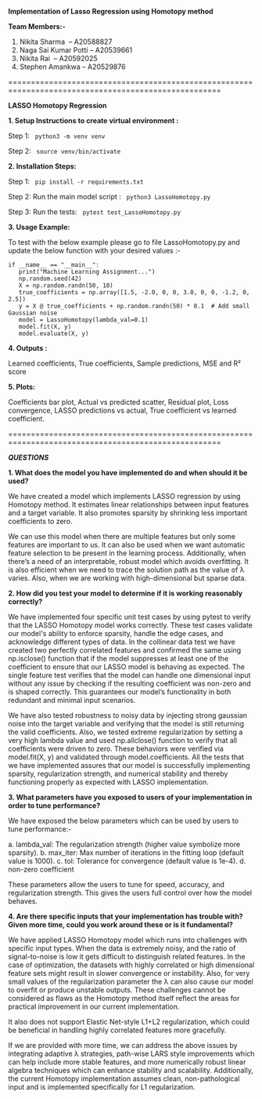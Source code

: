 **Implementation of Lasso Regression using Homotopy method**

**Team Members:-**
1. Nikita Sharma ​    –  A20588827
2. Naga Sai Kumar Potti –   A20539661
3. Nikita Rai ​​    –   A20592025
4. Stephen Amankwa​    –   A20529876

 =====================================================================================================
 
**LASSO Homotopy Regression**
 
**1. Setup Instructions to create virtual environment :**
 
Step 1: ``` python3 -m venv venv``` 
 
Step 2: ``` source venv/bin/activate```  
 
**2. Installation Steps:**
 
Step 1: ``` pip install -r requirements.txt``` 
 
Step 2: Run the main model script : ``` python3 LassoHomotopy.py``` 
 
Step 3: Run the tests: ``` pytest test_LassoHomotopy.py``` 
 
**3. Usage Example:**
 
To test with the below example please go to file LassoHomotopy.py
and update the below function with your desired values :-
``` 
if __name__ == "__main__":
   print("Machine Learning Assignment...")
   np.random.seed(42) 
   X = np.random.randn(50, 10)
   true_coefficients = np.array([1.5, -2.0, 0, 0, 3.0, 0, 0, -1.2, 0, 2.5])
   y = X @ true_coefficients + np.random.randn(50) * 0.1  # Add small Gaussian noise
   model = LassoHomotopy(lambda_val=0.1)
   model.fit(X, y)
   model.evaluate(X, y)
  ```
**4. Outputs :**
 
Learned coefficients, True coefficients, Sample predictions, MSE and R² score
 
**5. Plots:**
 
Coefficients bar plot, Actual vs predicted scatter, Residual plot, Loss convergence, LASSO predictions vs actual, True coefficient vs learned coefficient.

 =====================================================================================================

***QUESTIONS***
 
**1. What does the model you have implemented do and when should it be used?**
 
We have created a model which implements LASSO regression by using Homotopy method. It estimates linear relationships between input features and a target variable. It also promotes sparsity by shrinking less important coefficients to zero.
 
We can use this model when there are multiple features but only some features are important to us. It can also be used when we want automatic feature selection to be present in the learning process. Additionally, when there’s a need of an interpretable, robust model which avoids overfitting. It is also efficient when we need to trace the solution path as the value of λ varies. Also, when we are working with high-dimensional but sparse data.
 
 
**2. How did you test your model to determine if it is working reasonably correctly?**
 
We have implemented four specific unit test cases by using pytest to verify that the LASSO Homotopy model works correctly. These test cases validate our model's ability to enforce sparsity, handle the edge cases, and acknowledge different types of data. In the collinear data test we have created two perfectly correlated features and confirmed the same using np.isclose() function that if the model suppresses at least one of the coefficient to ensure that our LASSO model is behaving as expected. The single feature test verifies that the model can handle one dimensional input without any issue by checking if the resulting coefficient was non-zero and is shaped correctly. This guarantees our model’s functionality in both redundant and minimal input scenarios.
 
We have also tested robustness to noisy data by injecting strong gaussian noise into the target variable and verifying that the model is still returning the valid coefficients. Also, we tested extreme regularization by setting a very high lambda value and used np.allclose() function to verify that all coefficients were driven to zero. These behaviors were verified via model.fit(X, y) and validated through model.coefficients. All the tests that we have implemented assures that our model is successfully implementing sparsity, regularization strength, and numerical stability and thereby functioning properly as expected with LASSO implementation.
 
**3. What parameters have you exposed to users of your implementation in order to tune performance?**
 
We have exposed the below parameters which can be used by users to tune performance:-
 
a. lambda_val: The regularization strength (higher value symbolize more sparsity).
b. max_iter: Max number of iterations in the fitting loop (default value is 1000).
c. tol: Tolerance for convergence (default value is 1e-4).
d. non-zero coefficient
 
These parameters allow the users to tune for speed, accuracy, and regularization strength. This gives the users full control over how the model behaves.
 
**4. Are there specific inputs that your implementation has trouble with? Given more time, could you work around these or is it fundamental?**
 
We have applied LASSO Homotopy model which runs into challenges with specific input types. When the data is extremely noisy, and the ratio of signal-to-noise is low it gets difficult to distinguish related features. In the case of optimization, the datasets with highly correlated or high dimensional feature sets might result in slower convergence or instability. Also, for very small values of the regularization parameter the λ can also cause our model to overfit or produce unstable outputs. These challenges cannot be considered as flaws as the Homotopy method itself reflect the areas for practical improvement in our current implementation.
 
It also does not support Elastic Net-style L1+L2 regularization, which could be beneficial in handling highly correlated features more gracefully. 
 
If we are provided with more time, we can address the above issues by integrating adaptive λ strategies, path-wise LARS style improvements which can help include more stable features, and more numerically robust linear algebra techniques which can enhance stability and scalability. Additionally, the current Homotopy implementation assumes clean, non-pathological input and is implemented specifically for L1 regularization.
